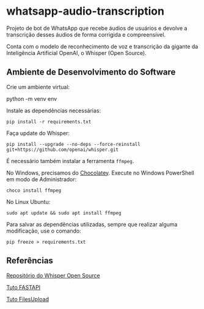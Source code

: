 # whatsapp-audio-transcription

Projeto de bot de WhatsApp que recebe áudios de usuários e devolve a transcrição desses áudios de forma corrigida e compreensível.

Conta com o modelo de reconhecimento de voz e transcrição da gigante da Inteligência Artificial OpenAI, o Whisper (Open Source).

## Ambiente de Desenvolvimento do Software

Crie um ambiente virtual:

  python -m venv env
  
Instale as dependências necessárias:

    pip install -r requirements.txt
  
Faça update do Whisper:

    pip install --upgrade --no-deps --force-reinstall git+https://github.com/openai/whisper.git

É necessário também instalar a ferramenta `ffmpeg`.

No Windows, precisamos do [Chocolatey](https://chocolatey.org/). Execute no Windows PowerShell em modo de Administrador:

    choco install ffmpeg

No Linux Ubuntu:

    sudo apt update && sudo apt install ffmpeg

Para salvar as dependências utilizadas, sempre que realizar alguma modificação, use o comando:

    pip freeze > requirements.txt

## Referências

[Repositório do Whisper Open Source](https://github.com/openai/whisper)

[Tuto FASTAPI](https://fastapi.tiangolo.com/tutorial/https://fastapi.tiangolo.com/tutorial/)

[Tuto FilesUpload](https://fastapi.tiangolo.com/tutorial/request-files/?h=file)
